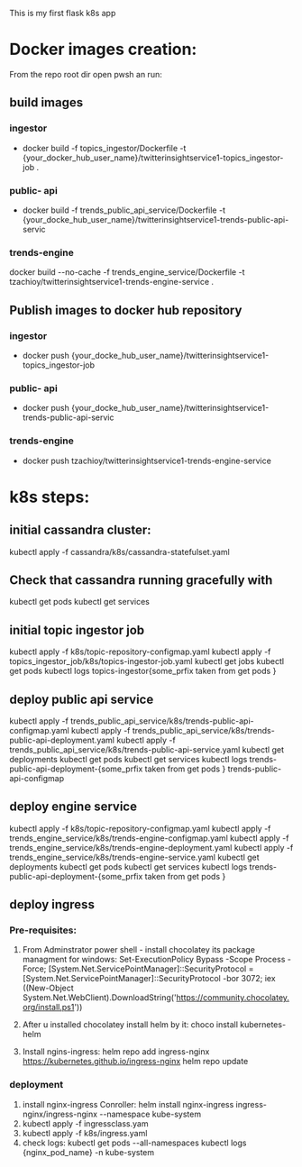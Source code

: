 This is my first flask k8s app

# Docker images creation:
From the repo root dir open pwsh an run:

## build images
### ingestor
- docker build -f topics_ingestor/Dockerfile -t {your_docker_hub_user_name}/twitterinsightservice1-topics_ingestor-job .
### public- api
- docker build -f trends_public_api_service/Dockerfile -t {your_docke_hub_user_name}/twitterinsightservice1-trends-public-api-servic
### trends-engine
docker build --no-cache -f trends_engine_service/Dockerfile -t tzachioy/twitterinsightservice1-trends-engine-service .

## Publish images to docker hub repository
### ingestor
- docker push {your_docke_hub_user_name}/twitterinsightservice1-topics_ingestor-job
### public- api
- docker push {your_docke_hub_user_name}/twitterinsightservice1-trends-public-api-servic
### trends-engine
- docker push tzachioy/twitterinsightservice1-trends-engine-service

# k8s steps:
## initial cassandra cluster: 
kubectl apply -f cassandra/k8s/cassandra-statefulset.yaml

## Check that cassandra running gracefully with 
kubectl get pods 
kubectl get services

## initial topic ingestor job
kubectl apply -f k8s/topic-repository-configmap.yaml
kubectl apply -f topics_ingestor_job/k8s/topics-ingestor-job.yaml
kubectl get jobs
kubectl get pods 
kubectl logs topics-ingestor{some_prfix taken from get pods }

## deploy public api service
kubectl apply -f trends_public_api_service/k8s/trends-public-api-configmap.yaml
kubectl apply -f trends_public_api_service/k8s/trends-public-api-deployment.yaml
kubectl apply -f trends_public_api_service/k8s/trends-public-api-service.yaml
kubectl get deployments
kubectl get pods
kubectl get services
kubectl logs trends-public-api-deployment-{some_prfix taken from get pods }
trends-public-api-configmap

## deploy engine service
kubectl apply -f k8s/topic-repository-configmap.yaml
kubectl apply -f trends_engine_service/k8s/trends-engine-configmap.yaml
kubectl apply -f trends_engine_service/k8s/trends-engine-deployment.yaml
kubectl apply -f trends_engine_service/k8s/trends-engine-service.yaml
kubectl get deployments
kubectl get pods
kubectl get services
kubectl logs trends-public-api-deployment-{some_prfix taken from get pods }

## deploy ingress
### Pre-requisites:
1. From Adminstrator power shell - install chocolatey its package managment for windows: Set-ExecutionPolicy Bypass -Scope Process -Force; [System.Net.ServicePointManager]::SecurityProtocol = [System.Net.ServicePointManager]::SecurityProtocol -bor 3072; iex ((New-Object System.Net.WebClient).DownloadString('https://community.chocolatey.org/install.ps1'))

2. After u installed chocolatey install helm by it:
choco install kubernetes-helm

3. Install ngins-ingress:
helm repo add ingress-nginx https://kubernetes.github.io/ingress-nginx
helm repo update

### deployment 
1. install nginx-ingress Conroller:
helm install nginx-ingress ingress-nginx/ingress-nginx --namespace kube-system
2. kubectl apply -f ingressclass.yam
3. kubectl apply -f k8s/ingress.yaml
4. check logs: 
kubectl get pods --all-namespaces
kubectl logs {nginx_pod_name} -n kube-system